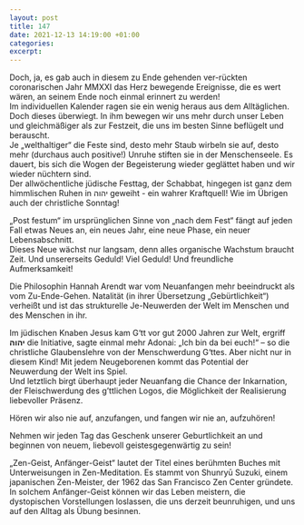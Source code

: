 ```yaml
---
layout: post
title: 147
date: 2021-12-13 14:19:00 +01:00
categories: 
excerpt: 
---
```


Doch, ja, es gab auch in diesem zu Ende gehenden ver-rückten coronarischen Jahr MMXXI das Herz bewegende Ereignisse, die es wert wären, an seinem Ende noch einmal erinnert zu werden!\
Im individuellen Kalender ragen sie ein wenig heraus aus dem Alltäglichen. Doch dieses überwiegt. In ihm bewegen wir uns mehr durch unser Leben und gleichmäßiger als zur Festzeit, die uns im besten Sinne beflügelt und berauscht.\
Je „welthaltiger“ die Feste sind, desto mehr Staub wirbeln sie auf, desto mehr (durchaus auch positive!) Unruhe stiften sie in der Menschenseele. Es dauert, bis sich die Wogen der Begeisterung wieder geglättet haben und wir wieder nüchtern sind.\
Der allwöchentliche jüdische Festtag, der Schabbat, hingegen ist ganz dem himmlischen Ruhen in יהוה geweiht - ein wahrer Kraftquell! Wie im Übrigen auch der christliche Sonntag!

„Post festum“ im ursprünglichen Sinne von „nach dem Fest“ fängt auf jeden Fall etwas Neues an, ein neues Jahr, eine neue Phase, ein neuer Lebensabschnitt.\
Dieses Neue wächst nur langsam, denn alles organische Wachstum braucht Zeit. Und unsererseits Geduld! Viel Geduld! Und freundliche Aufmerksamkeit!

Die Philosophin Hannah Arendt war vom Neuanfangen mehr beeindruckt als vom Zu-Ende-Gehen. Natalität (in ihrer Übersetzung  „Gebürtlichkeit“) verheißt und ist das strukturelle Je-Neuwerden der Welt im Menschen und des Menschen in ihr.

Im jüdischen Knaben Jesus kam G‘tt vor gut 2000 Jahren zur Welt, ergriff **יהוה** die Initiative, sagte einmal mehr Adonai: „Ich bin da bei euch!“ – so die christliche Glaubenslehre von der Menschwerdung G‘ttes. Aber nicht nur in diesem Kind! Mit jedem Neugeborenen kommt das Potential der Neuwerdung der Welt ins Spiel.\
Und letztlich birgt überhaupt jeder Neuanfang die Chance der Inkarnation, der Fleischwerdung des g’ttlichen Logos, die Möglichkeit der Realisierung liebevoller Präsenz.

Hören wir also nie auf, anzufangen, und fangen wir nie an, aufzuhören!

Nehmen wir jeden Tag das Geschenk unserer Geburtlichkeit an und beginnen von neuem, liebevoll geistesgegenwärtig zu sein!

„Zen-Geist, Anfänger-Geist“ lautet der Titel eines berühmten Buches mit Unterweisungen in Zen-Meditation. Es stammt von Shunryū Suzuki, einem japanischen Zen-Meister, der 1962 das San Francisco Zen Center gründete.\
In solchem Anfänger-Geist können wir das Leben meistern, die dystopischen Vorstellungen loslassen, die uns derzeit beunruhigen, und uns auf den Alltag als Übung besinnen.
